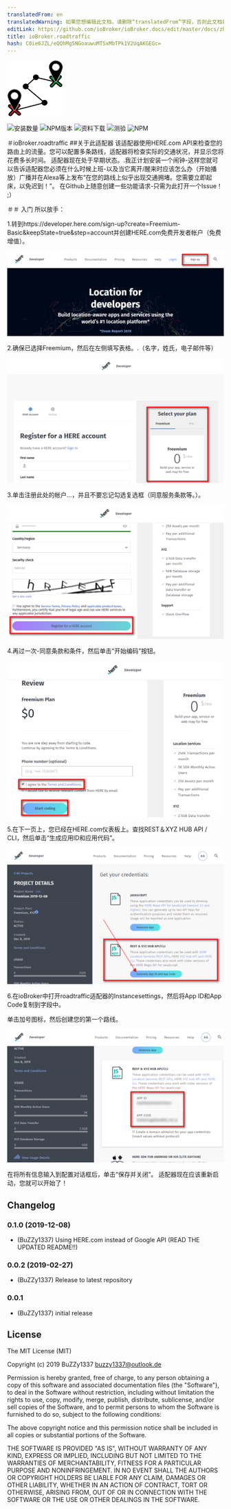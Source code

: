 ```yaml
---
translatedFrom: en
translatedWarning: 如果您想编辑此文档，请删除“translatedFrom”字段，否则此文档将再次自动翻译
editLink: https://github.com/ioBroker/ioBroker.docs/edit/master/docs/zh-cn/adapterref/iobroker.roadtraffic/README.md
title: ioBroker.roadtraffic
hash: C0ie6JZL/eQQhMg5NGoauwuMTSxMbTPk1V2UqAKGEGc=
---
```

![商标](../../../en/adapterref/iobroker.roadtraffic/admin/roadtraffic.png)

![安装数量](http://iobroker.live/badges/roadtraffic-stable.svg)
![NPM版本](https://img.shields.io/npm/v/iobroker.roadtraffic.svg)
![资料下载](https://img.shields.io/npm/dm/iobroker.roadtraffic.svg)
![测验](https://travis-ci.org/BuZZy1337/ioBroker.roadtraffic.svg?branch=master)
![NPM](https://nodei.co/npm/iobroker.roadtraffic.png?downloads=true)

＃ioBroker.roadtraffic
##关于此适配器
该适配器使用HERE.com API来检查您的路由上的流量。您可以配置多条路线，适配器将检查实际的交通状况，并显示您将花费多长时间。
适配器现在处于早期状态。.我正计划安装一个闹钟-这样您就可以告诉适配器您必须在什么时候上班-以及当它离开/醒来时应该怎么办（开始播放）广播并在Alexa等上发布“在您的路线上似乎出现交通拥堵。您需要立即起床，以免迟到！”。
在Github上随意创建一些功能请求-只需为此打开一个Issue！ ;）

＃＃ 入门
所以放手：

1.转到https://developer.here.com/sign-up?create=Freemium-Basic&keepState=true&step=account并创建HERE.com免费开发者帐户（免费增值）。

![这里1](../../../en/adapterref/iobroker.roadtraffic/img/Here1.png)

2.确保已选择Freemium，然后在左侧填写表格。.（名字，姓氏，电子邮件等）

![这里2](../../../en/adapterref/iobroker.roadtraffic/img/Here2.png)

3.单击注册此处的帐户...，并且不要忘记勾选复选框（同意服务条款等。）。

![这里3](../../../en/adapterref/iobroker.roadtraffic/img/Here3.png)

4.再过一次-同意条款和条件，然后单击“开始编码”按钮。

![这里4](../../../en/adapterref/iobroker.roadtraffic/img/Here4.png)

5.在下一页上，您已经在HERE.com仪表板上。查找REST＆XYZ HUB API / CLI，然后单击“生成应用ID和应用代码”。

![这里5](../../../en/adapterref/iobroker.roadtraffic/img/Here5.png)

6.在ioBroker中打开roadtraffic适配器的Instancesettings，然后将App ID和App Code复制到字段中。

单击加号图标，然后创建您的第一个路线。

![这里6](../../../en/adapterref/iobroker.roadtraffic/img/Here6.png)

在将所有信息输入到配置对话框后，单击“保存并关闭”。
适配器现在应该重新启动，您就可以开始了！

## Changelog
### 0.1.0 (2019-12-08)
* (BuZZy1337) Using HERE.com instead of Google API (READ THE UPDATED README!!)

### 0.0.2 (2019-02-27)
* (BuZZy1337) Release to latest repository

### 0.0.1
* (BuZZy1337) initial release

## License
The MIT License (MIT)

Copyright (c) 2019 BuZZy1337 <buzzy1337@outlook.de>

Permission is hereby granted, free of charge, to any person obtaining a copy
of this software and associated documentation files (the "Software"), to deal
in the Software without restriction, including without limitation the rights
to use, copy, modify, merge, publish, distribute, sublicense, and/or sell
copies of the Software, and to permit persons to whom the Software is
furnished to do so, subject to the following conditions:

The above copyright notice and this permission notice shall be included in
all copies or substantial portions of the Software.

THE SOFTWARE IS PROVIDED "AS IS", WITHOUT WARRANTY OF ANY KIND, EXPRESS OR
IMPLIED, INCLUDING BUT NOT LIMITED TO THE WARRANTIES OF MERCHANTABILITY,
FITNESS FOR A PARTICULAR PURPOSE AND NONINFRINGEMENT. IN NO EVENT SHALL THE
AUTHORS OR COPYRIGHT HOLDERS BE LIABLE FOR ANY CLAIM, DAMAGES OR OTHER
LIABILITY, WHETHER IN AN ACTION OF CONTRACT, TORT OR OTHERWISE, ARISING FROM,
OUT OF OR IN CONNECTION WITH THE SOFTWARE OR THE USE OR OTHER DEALINGS IN
THE SOFTWARE.